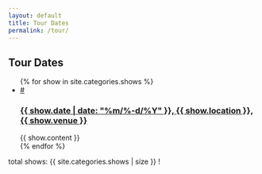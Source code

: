 ```yaml
---
layout: default
title: Tour Dates
permalink: /tour/
---
```

## Tour Dates
<ul>
{% for show in site.categories.shows %}
<li>
<a class="anchor" id="{{ show.date | date: "%m%-d%Y" }}" name="{{ show.date | date: "%m%-d%Y" }}" href="#{{ show.date | date: "%m%-d%Y" }}">#</a>
<h3><a href="{{ show.url }}">{{ show.date | date: "%m/%-d/%Y" }}, {{ show.location }}, {{ show.venue }}</a></h3>
{{ show.content }}
</li>
{% endfor %}
</ul>
total shows: {{ site.categories.shows | size }}  !
